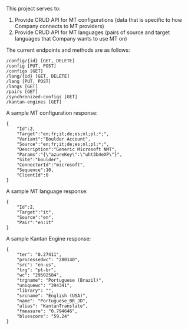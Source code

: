 This project serves to:

1. Provide CRUD API for MT configurations (data that is specific to how Company connects to MT providers)
2. Provide CRUD API for MT languages (pairs of source and target languages that Company wants to use MT on)

The current endpoints and methods are as follows:

```
/config/{id} [GET, DELETE]
/config [PUT, POST]
/configs [GET]
/lang/{id} [GET, DELETE]
/lang [PUT, POST]
/langs [GET]
/pairs [GET]
/synchronized-configs [GET]
/kantan-engines [GET]
```

A sample MT configuration response:

```
{
	"Id":2,
	"Target":"en;fr;it;de;es;nl;pl;*;",
	"Variant":"Boulder Account",
	"Source":"en;fr;it;de;es;nl;pl;*;",
	"Description":"Generic Microsoft NMT",
	"Params":"{\"azureKey\":\"uht3b4eXP\"}",
	"Site":"boulder",
	"ConnectorId":"microsoft",
	"Sequence":10,
	"ClientId":0
}
```

A sample MT language response:

```
{
	"Id":2,
	"Target":"it",
	"Source":"en",
	"Pair":"en:it"
}
```

A sample Kantan Engine response:

```
{
	"ter": "0.27411",
	"processedwc": "280140",
	"src": "en-us",
	"trg": "pt-br",
	"wc": "29502584",
	"trgname": "Portuguese (Brazil)",
	"uniquewc": "394341",
	"library": "",
	"srcname": "English (USA)",
	"name": "Portuguese_BR_JD",
	"alias": "KantanTranslate",
	"fmeasure": "0.794646",
	"bluescore": "59.24"
}
```
